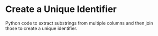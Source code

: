 # Create a Unique Identifier
Python code to extract substrings from multiple columns and then join those to create a unique identifier.
